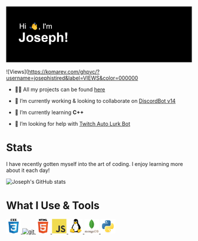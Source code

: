 ![Hello](header.png)

![Views](https://komarev.com/ghpvc/?username=josephistired&label=VIEWS&color=000000

- 🧑‍💻 All my projects can be found [here](www.josephcarmosino.website)
- 🔭 I’m currently working & looking to collaborate on [DiscordBot v14](https://github.com/josephistired/DiscordBot-v14)

- 🌱 I’m currently learning **C++**

- 🤝 I’m looking for help with [Twitch Auto Lurk Bot](https://github.com/josephistired/Twitch-Auto-Lurk-Bot)

# Stats

I have recently gotten myself into the art of coding. I enjoy learning more about it each day!

![Joseph's GitHub stats](https://github-readme-stats.vercel.app/api?username=josephistired&theme=dark&show_icons=true)

# What I Use & Tools

<a href="https://www.w3schools.com/css/" target="_blank" rel="noreferrer"> <img src="https://raw.githubusercontent.com/devicons/devicon/master/icons/css3/css3-original-wordmark.svg" alt="css3" width="40" height="40"/> </a> <a href="https://git-scm.com/" target="_blank" rel="noreferrer"> <img src="https://www.vectorlogo.zone/logos/git-scm/git-scm-icon.svg" alt="git" width="40" height="40"/> </a> <a href="https://www.w3.org/html/" target="_blank" rel="noreferrer"> <img src="https://raw.githubusercontent.com/devicons/devicon/master/icons/html5/html5-original-wordmark.svg" alt="html5" width="40" height="40"/> </a> <a href="https://developer.mozilla.org/en-US/docs/Web/JavaScript" target="_blank" rel="noreferrer"> <img src="https://raw.githubusercontent.com/devicons/devicon/master/icons/javascript/javascript-original.svg" alt="javascript" width="40" height="40"/> </a> <a href="https://www.linux.org/" target="_blank" rel="noreferrer"> <img src="https://raw.githubusercontent.com/devicons/devicon/master/icons/linux/linux-original.svg" alt="linux" width="40" height="40"/> </a> <a href="https://www.mongodb.com/" target="_blank" rel="noreferrer"> <img src="https://raw.githubusercontent.com/devicons/devicon/master/icons/mongodb/mongodb-original-wordmark.svg" alt="mongodb" width="40" height="40"/> </a> <a href="https://www.python.org" target="_blank" rel="noreferrer"> <img src="https://raw.githubusercontent.com/devicons/devicon/master/icons/python/python-original.svg" alt="python" width="40" height="40"/> </a> </p>
